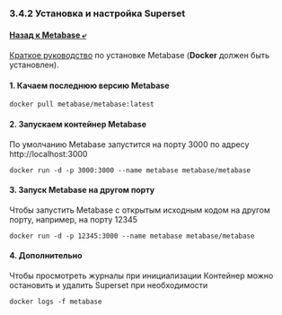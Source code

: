 ### 3.4.2 Установка и настройка Superset

#### [Назад к Metabase ⤶](/DE-101/Module3/data/metabase.md)

[Краткое руководство](https://www.metabase.com/docs/latest/installation-and-operation/running-metabase-on-docker) 
по установке Metabase (**Docker** должен быть установлен).

#### 1. Качаем последнюю версию Metabase

```commandline
docker pull metabase/metabase:latest
```

#### 2. Запускаем контейнер Metabase
По умолчанию Metabase запустится на порту 3000 по адресу http://localhost:3000

```commandline
docker run -d -p 3000:3000 --name metabase metabase/metabase
```

#### 3. Запуск Metabase на другом порту
Чтобы запустить Metabase с открытым исходным кодом на другом порту, например, на порту 12345

```commandline
docker run -d -p 12345:3000 --name metabase metabase/metabase
```

#### 4. Дополнительно
Чтобы просмотреть журналы при инициализации
Контейнер можно остановить и удалить Superset при необходимости

```commandline
docker logs -f metabase
```